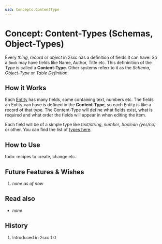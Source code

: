 ```yaml
---
uid: Concepts.ContentType
---
```

# Concept: Content-Types (Schemas, Object-Types)

Every _thing_, _record_ or _object_ in 2sxc has a definition of fields it can have. So a `Book` may have fields like Name, Author, Title etc. This defininition of the _Type_ is called a **Content-Type**. Other systems referr to it as the _Schema_, _Object-Type_ or _Table Definition_. 

## How it Works

Each [Entity](xref:Concepts.Entities) has many fields, some containing text, numbers etc. The fields an Entity can have is defined in the **Content-Type**, so each Entity is like a record of that type. The Content-Type will define what fields exist, what is required and what order the fields will appear in when editing the item. 

Each field will be of a simple type like _text/string_, _number_, _boolean (yes/no)_ or other. You can find the list of [types here](xref:Specs.Data.Type.Overview).

## How to Use

todo: recipes to create, change etc.

## Future Features & Wishes

1. _none as of now_

## Read also

* _none_

## History

1. Introduced in 2sxc 1.0
